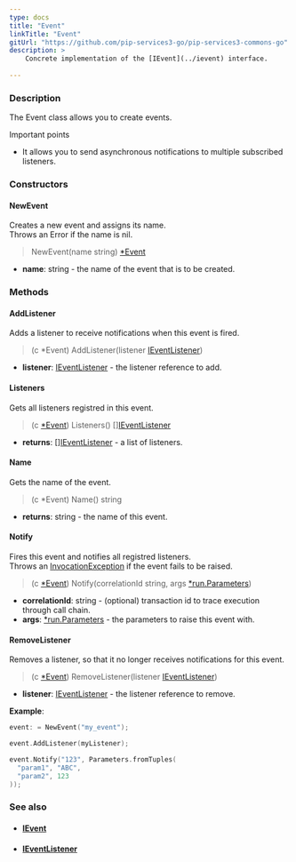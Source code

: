 ```yaml
---
type: docs
title: "Event"
linkTitle: "Event"
gitUrl: "https://github.com/pip-services3-go/pip-services3-commons-go"
description: > 
    Concrete implementation of the [IEvent](../ievent) interface.
   
---
```


### Description

The Event class allows you to create events.

Important points

- It allows you to send asynchronous notifications to multiple subscribed listeners.

### Constructors

#### NewEvent
Creates a new event and assigns its name.  
Throws an Error if the name is nil.

> NewEvent(name string) [*Event]()

- **name**: string - the name of the event that is to be created.

### Methods

#### AddListener
Adds a listener to receive notifications when this event is fired.

> (c *Event) AddListener(listener [IEventListener](../ievent_listener))

- **listener**: [IEventListener](../ievent_listener) - the listener reference to add.

#### Listeners
Gets all listeners registred in this event.

> (c [*Event]()) Listeners() [][IEventListener](../ievent_listener)

- **returns**: [][IEventListener](../ievent_listener) - a list of listeners.

#### Name
Gets the name of the event.

> (c *Event) Name() string

- **returns**: string - the name of this event.

#### Notify
Fires this event and notifies all registred listeners.  
Throws an [InvocationException](../errors/invocation_exception) if the event fails to be raised.

> (c [*Event]()) Notify(correlationId string, args [*run.Parameters](../../run/parameters))

- **correlationId**: string - (optional) transaction id to trace execution through call chain.
- **args**: [*run.Parameters](../../run/parameters) - the parameters to raise this event with.

#### RemoveListener
Removes a listener, so that it no longer receives notifications for this event.

> (c [*Event]()) RemoveListener(listener [IEventListener](../ievent_listener))

- **listener**: [IEventListener](../ievent_listener) - the listener reference to remove.

**Example**:

```go
event: = NewEvent("my_event");

event.AddListener(myListener);

event.Notify("123", Parameters.fromTuples(
  "param1", "ABC",
  "param2", 123
));

```

### See also
- #### [IEvent](../ievent)
- #### [IEventListener](../ievent_listener)
